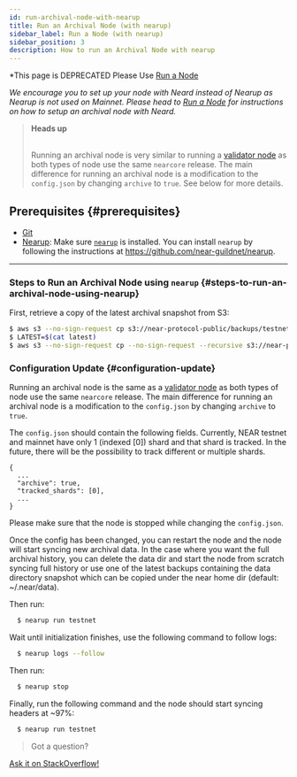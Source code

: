 ```yaml
---
id: run-archival-node-with-nearup
title: Run an Archival Node (with nearup)
sidebar_label: Run a Node (with nearup)
sidebar_position: 3
description: How to run an Archival Node with nearup
---
```


*This page is DEPRECATED Please Use [Run a Node](/archival/split-storage-archival)

*We encourage you to set up your node with Neard instead of Nearup as Nearup is not used on Mainnet. Please head to [Run a Node](/archival/run-archival-node-without-nearup) for instructions on how to setup an archival node with Neard.*

<blockquote class="info">
<strong>Heads up</strong><br /><br />

Running an archival node is very similar to running a [validator node](/validator/running-a-node) as both types of node use the same `nearcore` release. The main difference for running an archival node is a modification to the `config.json` by changing `archive` to `true`. See below for more details.

</blockquote>


## Prerequisites {#prerequisites}

- [Git](https://git-scm.com/)
- [Nearup](https://github.com/near-guildnet/nearup): Make sure [`nearup`](https://github.com/near-guildnet/nearup) is installed. You can install `nearup` by following the instructions at https://github.com/near-guildnet/nearup.

---

### Steps to Run an Archival Node using `nearup` {#steps-to-run-an-archival-node-using-nearup}

First, retrieve a copy of the latest archival snapshot from S3:
```bash
$ aws s3 --no-sign-request cp s3://near-protocol-public/backups/testnet/archive/latest .
$ LATEST=$(cat latest)
$ aws s3 --no-sign-request cp --no-sign-request --recursive s3://near-protocol-public/backups/testnet/archive/$LATEST ~/.near/data
```


### Configuration Update {#configuration-update}

Running an archival node is the same as a [validator node](/validator/running-a-node) as both types of node use the same `nearcore` release. The main difference for running an archival node is a modification to the `config.json` by changing `archive` to `true`.

The `config.json` should contain the following fields. Currently, NEAR testnet and mainnet have only 1 (indexed [0]) shard and that shard is tracked. In the future, there will be the possibility to track different or multiple shards.

```
{
  ...
  "archive": true,
  "tracked_shards": [0],
  ...
}
```

Please make sure that the node is stopped while changing the `config.json`.

Once the config has been changed, you can restart the node and the node will start syncing new archival data. In the case where you want the full archival history, you can delete the data dir and start the node from scratch syncing full history or use one of the latest backups containing the data directory snapshot which can be copied under the near home dir (default: ~/.near/data).



Then run:
```bash
  $ nearup run testnet
```
Wait until initialization finishes, use the following command to follow logs:
```bash
  $ nearup logs --follow
```
Then run:
```bash
  $ nearup stop
```
Finally, run the following command and the node should start syncing headers at ~97%:
```bash
  $ nearup run testnet
```

>Got a question?
<a href="https://stackoverflow.com/questions/tagged/nearprotocol">
  <h8>Ask it on StackOverflow!</h8></a>
